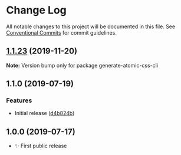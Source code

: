 # Change Log

All notable changes to this project will be documented in this file.
See [Conventional Commits](https://conventionalcommits.org) for commit guidelines.

## [1.1.23](https://gitlab.com/codsen/codsen/compare/generate-atomic-css-cli@1.1.22...generate-atomic-css-cli@1.1.23) (2019-11-20)

**Note:** Version bump only for package generate-atomic-css-cli





## 1.1.0 (2019-07-19)

### Features

- Initial release ([d4b824b](https://gitlab.com/codsen/codsen/commit/d4b824b))

## 1.0.0 (2019-07-17)

- ✨ First public release
